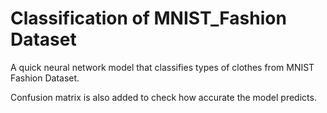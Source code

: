 # Classification of MNIST_Fashion Dataset

A quick neural network model that classifies types of clothes from MNIST Fashion Dataset.

Confusion matrix is also added to check how accurate the model predicts.
